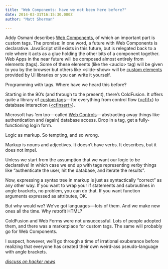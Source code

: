 ```yaml
---
title: "Web Components: have we not been here before?"
date: 2014-03-31T16:15:30.000Z
author: "Matt Sherman"

---
```


Addy Osmani describes [Web Components](http://addyosmani.com/blog/the-webs-declarative-composable-future/), of which an important part is custom tags. The promise:
In one word, a future with Web Components is declarative. JavaScript still exists in this future, but is relegated back to a role where it acts as a glue holding the other bits of a component together. Web Apps in the near future will be composed almost entirely from elements (tags). Some of these elements (like the &lt;audio&gt; tag) will be given to you by the browser but others like &lt;slide-show&gt; will be [custom elements](http://www.html5rocks.com/en/tutorials/webcomponents/customelements/) provided by UI libraries or you can write it yourself.

Programming with tags. Where have we heard this before?

Starting in the 90’s (and through to the present), there’s ColdFusion. It offers quite a library of [custom tags](http://help.adobe.com/en_US/ColdFusion/9.0/CFMLRef/WSc3ff6d0ea77859461172e0811cbec17576-7ffd.html) — for everything from control flow ([&lt;cfif&gt;](http://help.adobe.com/en_US/ColdFusion/9.0/CFMLRef/WSc3ff6d0ea77859461172e0811cbec22c24-7fe8.html)) to database interaction ([&lt;cfinsert&gt;](http://help.adobe.com/en_US/ColdFusion/9.0/CFMLRef/WSc3ff6d0ea77859461172e0811cbec22c24-7c78.html)).

Microsoft has ’em too — called [Web Controls](http://msdn.microsoft.com/en-us/library/fxh7k08z%28v=vs.100%29.aspx) — abstracting away things like authentication and (again) database access. Drop in a tag, get a fully-functioning login form.

Logic as markup. So tempting, and so wrong.

Markup is nouns and adjectives. It doesn’t have verbs. It describes, but it does not impel.

Unless we start from the assumption that we want our logic to be declarative! In which case we end up with tags representing verby things like “authenticate the user, hit the database, and iterate the results”.

Now, expressing a syntax tree in markup is just as syntactically “correct” as any other way. If you want to wrap your if statements and subroutines in angle brackets, no problem, you can do that. If you want function arguments expressed as attributes, OK.

But why would we? We’ve got languages — lots of them. And we make new ones all the time. Why retrofit HTML?

ColdFusion and Web Forms were not unsuccessful. Lots of people adopted them, and there was a marketplace for custom tags. The same will probably go for Web Components.

I suspect, however, we’ll go through a time of irrational exuberance before realizing that everyone has created their own weird-ass pseudo-language with angle brackets.

[_discuss on hacker news_](https://news.ycombinator.com/item?id=7502512)
